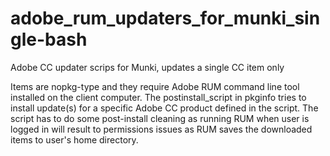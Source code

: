 # adobe_rum_updaters_for_munki_single-bash
Adobe CC updater scrips for Munki, updates a single CC item only

Items are nopkg-type and they require Adobe RUM command line tool installed on the client computer.
The postinstall_script in pkginfo tries to install update(s) for a specific Adobe CC product defined in the script.
The script has to do some post-install cleaning as running RUM when user is logged in will result to permissions issues as RUM saves the downloaded items to user's home directory.

